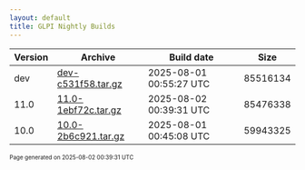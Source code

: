 ```yaml
---
layout: default
title: GLPI Nightly Builds
---
```


Version|Archive|Build date|Size
---|---|---|---
dev|[dev-c531f58.tar.gz](dev-c531f58.tar.gz)|2025-08-01 00:55:27 UTC|85516134
11.0|[11.0-1ebf72c.tar.gz](11.0-1ebf72c.tar.gz)|2025-08-02 00:39:31 UTC|85476338
10.0|[10.0-2b6c921.tar.gz](10.0-2b6c921.tar.gz)|2025-08-01 00:45:08 UTC|59943325

<font size="1">Page generated on 2025-08-02 00:39:31 UTC</font>
